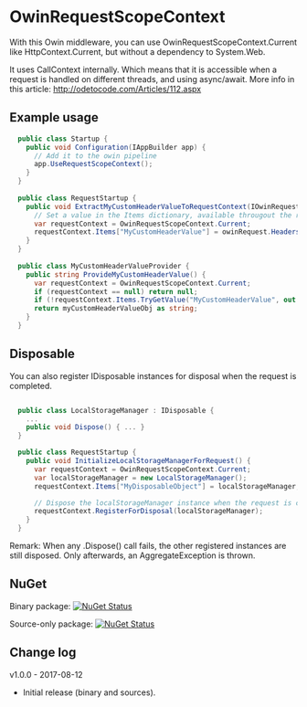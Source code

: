 # OwinRequestScopeContext

With this Owin middleware, you can use OwinRequestScopeContext.Current like HttpContext.Current, but without a dependency to System.Web.

It uses CallContext internally. Which means that it is accessible when a request is handled on different threads, and using async/await.
More info in this article: http://odetocode.com/Articles/112.aspx

## Example usage
```cs
  public class Startup {
    public void Configuration(IAppBuilder app) {
      // Add it to the owin pipeline
      app.UseRequestScopeContext();
    }
  }
  
  public class RequestStartup {
    public void ExtractMyCustomHeaderValueToRequestContext(IOwinRequest owinRequest) {
      // Set a value in the Items dictionary, available througout the request
      var requestContext = OwinRequestScopeContext.Current;
      requestContext.Items["MyCustomHeaderValue"] = owinRequest.Headers["MyCustomHeader"];
    }
  }
  
  public class MyCustomHeaderValueProvider {
    public string ProvideMyCustomHeaderValue() {
      var requestContext = OwinRequestScopeContext.Current;
      if (requestContext == null) return null;
      if (!requestContext.Items.TryGetValue("MyCustomHeaderValue", out object myCustomHeaderValueObj)) return null;
      return myCustomHeaderValueObj as string;
    }
  }
```

## Disposable

You can also register IDisposable instances for disposal when the request is completed. 
```cs

  public class LocalStorageManager : IDisposable {
    ...
    public void Dispose() { ... }
  }

  public class RequestStartup {
    public void InitializeLocalStorageManagerForRequest() {
      var requestContext = OwinRequestScopeContext.Current;
      var localStorageManager = new LocalStorageManager();
      requestContext.Items["MyDisposableObject"] = localStorageManager;

      // Dispose the localStorageManager instance when the request is completed
      requestContext.RegisterForDisposal(localStorageManager);
    }
  }
```

Remark: When any .Dispose() call fails, the other registered instances are still disposed. Only afterwards, an AggregateException is thrown.

## NuGet

Binary package: [![NuGet Status](http://img.shields.io/nuget/v/DavidLievrouw.OwinRequestScopeContext.svg?style=flat-square)](https://www.nuget.org/packages/DavidLievrouw.OwinRequestScopeContext/)

Source-only package: [![NuGet Status](http://img.shields.io/nuget/v/DavidLievrouw.OwinRequestScopeContext.Sources.svg?style=flat-square)](https://www.nuget.org/packages/DavidLievrouw.OwinRequestScopeContext.Sources/)

## Change log

v1.0.0 - 2017-08-12
- Initial release (binary and sources).